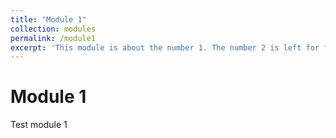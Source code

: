 ```yaml
---
title: "Module 1"
collection: modules
permalink: /module1
excerpt: 'This module is about the number 1. The number 2 is left for future work.'
---
```


# Module 1  

Test module 1